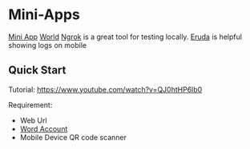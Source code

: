 # Mini-Apps

[Mini App](https://docs.world.org/mini-apps)
[World](https://docs.world.org/)
[Ngrok](https://ngrok.com/) is a great tool for testing locally.
[Eruda](https://github.com/liriliri/eruda) is helpful showing logs on mobile

## Quick Start

Tutorial:
https://www.youtube.com/watch?v=QJ0htHP6lb0

Requirement:

- Web Url
- [Word Account](https://developer.worldcoin.org/)
- Mobile Device QR code scanner
